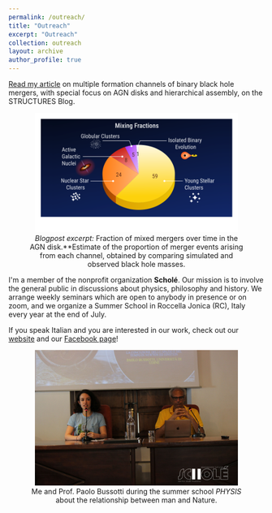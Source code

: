 ```yaml
---
permalink: /outreach/
title: "Outreach"
excerpt: "Outreach"
collection: outreach
layout: archive
author_profile: true
---
```


[Read my article](https://structures.uni-heidelberg.de/blog/posts/2025_03/index.php) on multiple formation channels of binary black hole mergers, with special focus on AGN disks and hierarchical assembly, on the STRUCTURES Blog.

<figure style="text-align: center;">
<img width="400" src="../images/mixing_fracs.png">
<figcaption> <em>Blogpost excerpt:</em> Fraction of mixed mergers over time in the AGN disk.**Estimate of the proportion of merger events arising from each channel, obtained by comparing simulated and observed black hole masses.</figcaption>
</figure>


I'm a member of the nonprofit organization <b>Scholé</b>. Our mission is to involve the general public in discussions about physics, philosophy and history. We arrange weekly seminars which are open to anybody in presence or on zoom, and we organize a Summer School in Roccella Jonica (RC), Italy every year at the end of July. 

If you speak Italian and you are interested in our work, check out our [website](https://www.filosofiaroccella.it/) and our [Facebook page](https://www.facebook.com/Filosofiaroccella)!

<figure style="text-align: center;">
<img width="400" src="../images/scholephysis.jpg">
<figcaption> Me and Prof. Paolo Bussotti during the summer school <em>PHYSIS</em> about the relationship between man and Nature.</figcaption>

</figure>


